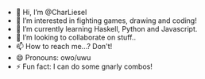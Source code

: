 - 👋 Hi, I’m @CharLiesel
- 👀 I’m interested in fighting games, drawing and coding!
- 🌱 I’m currently learning Haskell, Python and Javascript.
- 💞️ I’m looking to collaborate on stuff..
- 📫 How to reach me...? Don't!
- 😄 Pronouns: owo/uwu
- ⚡ Fun fact: I can do some gnarly combos!

<!---
CharLiesel/CharLiesel is a ✨ special ✨ repository because its `README.md` (this file) appears on your GitHub profile.
You can click the Preview link to take a look at your changes.
--->
